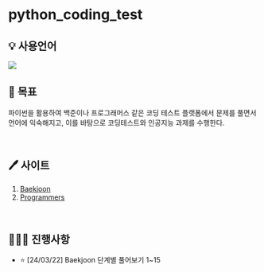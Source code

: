 # python_coding_test

## 💡 사용언어 
<img src="https://img.shields.io/badge/Python-3776AB?style=flat-square&logo=Python&logoColor=white"/>
<br>

## 🐾 목표
파이썬을 활용하여 백준이나 프로그래머스 같은 코딩 테스트 플랫폼에서 문제를 풀면서 언어에 익숙해지고, 이를 바탕으로 코딩테스트와 인공지능 과제를 수행한다.

<br>

## 🖊 사이트
1. [Baekjoon](https://www.acmicpc.net/)
2. [Programmers](https://programmers.co.kr/)

<br>

## 🤸🏻‍♂️ 진행사항
- ⭐️ [24/03/22] Baekjoon 단계별 풀어보기 1~15 

<br>
